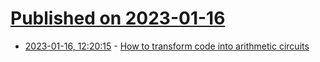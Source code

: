 # [Published on 2023-01-16](index.md)

* [2023-01-16, 12:20:15](https://lobste.rs/s/t5lwqk/how_transform_code_into_arithmetic) - [How to transform code into arithmetic circuits](https://www.notamonadtutorial.com/how-to-transform-code-into-arithmetic-circuits/)
